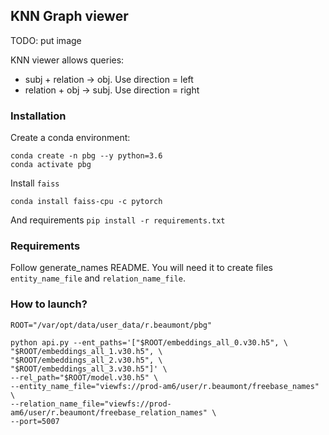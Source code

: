 ## KNN Graph viewer

TODO: put image

KNN viewer allows queries:
* subj + relation -> obj. Use direction = left
* relation + obj -> subj. Use direction = right

### Installation

Create a conda environment:
```
conda create -n pbg --y python=3.6
conda activate pbg
```
Install `faiss`
```
conda install faiss-cpu -c pytorch
```
And requirements
```pip install -r requirements.txt```

### Requirements
Follow generate_names README. You will need it to create files `entity_name_file` and `relation_name_file`.

### How to launch?

```
ROOT="/var/opt/data/user_data/r.beaumont/pbg"

python api.py --ent_paths='["$ROOT/embeddings_all_0.v30.h5", \
"$ROOT/embeddings_all_1.v30.h5", \
"$ROOT/embeddings_all_2.v30.h5", \
"$ROOT/embeddings_all_3.v30.h5"]' \
--rel_path="$ROOT/model.v30.h5" \
--entity_name_file="viewfs://prod-am6/user/r.beaumont/freebase_names" \
--relation_name_file="viewfs://prod-am6/user/r.beaumont/freebase_relation_names" \
--port=5007
```